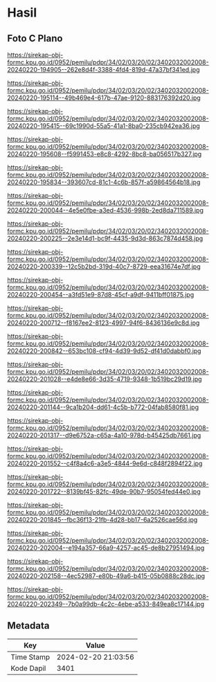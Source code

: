# Hasil

## Foto C Plano

https://sirekap-obj-formc.kpu.go.id/0952/pemilu/pdpr/34/02/03/20/02/3402032002008-20240220-194905--262e8d4f-3388-4fd4-819d-47a37bf341ed.jpg

https://sirekap-obj-formc.kpu.go.id/0952/pemilu/pdpr/34/02/03/20/02/3402032002008-20240220-195114--49b469e4-617b-47ae-9120-883176392d20.jpg

https://sirekap-obj-formc.kpu.go.id/0952/pemilu/pdpr/34/02/03/20/02/3402032002008-20240220-195415--69c1990d-55a5-41a1-8ba0-235cb942ea36.jpg

https://sirekap-obj-formc.kpu.go.id/0952/pemilu/pdpr/34/02/03/20/02/3402032002008-20240220-195608--f5991453-e8c8-4292-8bc8-ba056517b327.jpg

https://sirekap-obj-formc.kpu.go.id/0952/pemilu/pdpr/34/02/03/20/02/3402032002008-20240220-195834--393607cd-81c1-4c6b-857f-a59864564b18.jpg

https://sirekap-obj-formc.kpu.go.id/0952/pemilu/pdpr/34/02/03/20/02/3402032002008-20240220-200044--4e5e0fbe-a3ed-4536-998b-2ed8da711589.jpg

https://sirekap-obj-formc.kpu.go.id/0952/pemilu/pdpr/34/02/03/20/02/3402032002008-20240220-200225--2e3e14d1-bc9f-4435-9d3d-863c7874d458.jpg

https://sirekap-obj-formc.kpu.go.id/0952/pemilu/pdpr/34/02/03/20/02/3402032002008-20240220-200339--12c5b2bd-319d-40c7-8729-eea31674e7df.jpg

https://sirekap-obj-formc.kpu.go.id/0952/pemilu/pdpr/34/02/03/20/02/3402032002008-20240220-200454--a3fd51e9-87d8-45cf-a9df-9411bff01875.jpg

https://sirekap-obj-formc.kpu.go.id/0952/pemilu/pdpr/34/02/03/20/02/3402032002008-20240220-200712--f8167ee2-8123-4997-94f6-8436136e9c8d.jpg

https://sirekap-obj-formc.kpu.go.id/0952/pemilu/pdpr/34/02/03/20/02/3402032002008-20240220-200842--653bc108-cf94-4d39-9d52-df41d0dabbf0.jpg

https://sirekap-obj-formc.kpu.go.id/0952/pemilu/pdpr/34/02/03/20/02/3402032002008-20240220-201028--e4de8e66-3d35-4719-9348-1b519bc29d19.jpg

https://sirekap-obj-formc.kpu.go.id/0952/pemilu/pdpr/34/02/03/20/02/3402032002008-20240220-201144--9ca1b204-dd61-4c5b-b772-04fab8580f81.jpg

https://sirekap-obj-formc.kpu.go.id/0952/pemilu/pdpr/34/02/03/20/02/3402032002008-20240220-201317--d9e6752a-c65a-4a10-978d-b45425db7661.jpg

https://sirekap-obj-formc.kpu.go.id/0952/pemilu/pdpr/34/02/03/20/02/3402032002008-20240220-201552--c4f8a4c6-a3e5-4844-9e6d-c848f2894f22.jpg

https://sirekap-obj-formc.kpu.go.id/0952/pemilu/pdpr/34/02/03/20/02/3402032002008-20240220-201722--8139bf45-82fc-49de-90b7-95054fed44e0.jpg

https://sirekap-obj-formc.kpu.go.id/0952/pemilu/pdpr/34/02/03/20/02/3402032002008-20240220-201845--fbc36f13-21fb-4d28-bb17-6a2526cae56d.jpg

https://sirekap-obj-formc.kpu.go.id/0952/pemilu/pdpr/34/02/03/20/02/3402032002008-20240220-202004--e194a357-66a9-4257-ac45-de8b27951494.jpg

https://sirekap-obj-formc.kpu.go.id/0952/pemilu/pdpr/34/02/03/20/02/3402032002008-20240220-202158--4ec52987-e80b-49a6-b415-05b0888c28dc.jpg

https://sirekap-obj-formc.kpu.go.id/0952/pemilu/pdpr/34/02/03/20/02/3402032002008-20240220-202349--7b0a99db-4c2c-4ebe-a533-849ea8c17144.jpg


## Metadata

| Key        | Value               |
| ---------- | ------------------- |
| Time Stamp | 2024-02-20 21:03:56 |
| Kode Dapil | 3401                |




